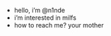 - hello, i’m @n1nde
- i’m interested in milfs 
- how to reach me? your mother

<!---
n1nde/n1nde is a ✨ special ✨ repository because its `README.md` (this file) appears on your GitHub profile.
You can click the Preview link to take a look at your changes.
--->
